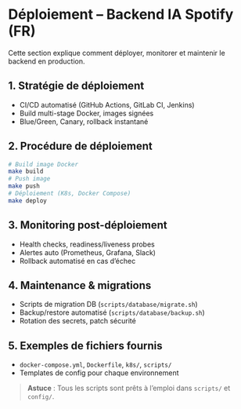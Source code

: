 # Déploiement – Backend IA Spotify (FR)

Cette section explique comment déployer, monitorer et maintenir le backend en production.

## 1. Stratégie de déploiement
- CI/CD automatisé (GitHub Actions, GitLab CI, Jenkins)
- Build multi-stage Docker, images signées
- Blue/Green, Canary, rollback instantané

## 2. Procédure de déploiement
```bash
# Build image Docker
make build
# Push image
make push
# Déploiement (K8s, Docker Compose)
make deploy
```

## 3. Monitoring post-déploiement
- Health checks, readiness/liveness probes
- Alertes auto (Prometheus, Grafana, Slack)
- Rollback automatisé en cas d’échec

## 4. Maintenance & migrations
- Scripts de migration DB (`scripts/database/migrate.sh`)
- Backup/restore automatisé (`scripts/database/backup.sh`)
- Rotation des secrets, patch sécurité

## 5. Exemples de fichiers fournis
- `docker-compose.yml`, `Dockerfile`, `k8s/`, `scripts/`
- Templates de config pour chaque environnement

> **Astuce** : Tous les scripts sont prêts à l’emploi dans `scripts/` et `config/`.
